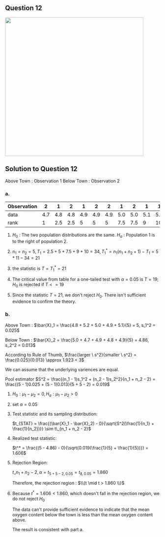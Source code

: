 ## Question 12
<img src = "https://github.com/user-attachments/assets/ad0a7a2e-badf-4a54-aea3-f47d9975c255" width = "450">

## Solution to Question 12

Above Town : Observation 1
Below Town : Observation 2

### a.

| Observation |  2  |  1  |  2  |  1  |  2  |  2  |  1  |  2  |  1  |  1  |
|-------------|-----|-----|-----|-----|-----|-----|-----|-----|-----|-----|
|    data     | 4.7 | 4.8 | 4.8 | 4.9 | 4.9 | 4.9 | 5.0 | 5.0 | 5.1 | 5.2 |
|    rank     |  1  | 2.5 | 2.5 |  5  |  5  |  5  | 7.5 | 7.5 |  9  | 10  |

1. $H_0$ : The two population distributions are the same. $H_a$ : Population 1 is to the right of population 2.

2. $n_1 = n_2 = 5, T_1 = 2.5 + 5 + 7.5 + 9 + 10 = 34, T_1^* = n_1 (n_1 + n_2 + 1) - T_1 = 5 * 11 - 34 = 21$

3. the statistic is $T = T_1^* = 21$

4. The critical value from table for a one-tailed test with $\alpha = 0.05$ is $T = 19$; $H_0$ is rejected if $T <= 19$

5. Since the statistic $T = 21$, we don't reject $H_0$. There isn't sufficient evidence to confirm the theory.


### b.

Above Town : $\bar{X}_1 = \frac{4.8 + 5.2 + 5.0 + 4.9 + 5.1}{5} = 5, s_1^2 = 0.025$

Below Town : $\bar{X}_2 = \frac{5.0 + 4.7 + 4.9 + 4.8 + 4.9}{5} = 4.86, s_2^2 = 0.013$

According to Rule of Thumb, $\frac{larger \ s^2}{smaller \ s^2} = \frac{0.025}{0.013} \approx 1.923 < 3$

We can assume that the underlying variences are equal.

Pool estimator $S^2 = \frac{(n_1 - 1)s_1^2 + (n_2 - 1)s_2^2}{n_1 + n_2 - 2} = \frac{(5 - 1)0.025 + (5 - 1)0.013}{5 + 5 - 2} = 0.019$

1. $H_0 : \mu_1 - \mu_2 = 0, H_a : \mu_1 - \mu_2 > 0$

2. set $\alpha = 0.05$

3. Test statistic and its sampling distribution:

   $t_{STAT} = \frac{(\bar{X}_1 - \bar{X}_2) - 0}{\sqrt{S^2(\frac{1}{n_1} + \frac{1}{n_2})}} \sim  t\_{n_1 + n_2 - 2}$

4. Realized test statistic:

   $t^* = \frac{(5 - 4.86) - 0}{\sqrt{0.019(\frac{1}{5} + \frac{1}{5})}} = 1.606$

5. Rejection Region:

   $t\_{n_1 + n_2 - 2, \alpha} = t_{5 + 5 - 2, 0.05} = t_{8, 0.05} = 1.860$

   Therefore, the rejection region :
   $\\{t \mid t  > 1.860 \\}$

6. Because $t^*  = 1.606 < 1.860$, which doesn't fall in the rejection region, we do not reject $H_0$

   The data can't provide sufficient evidence to indicate that the mean oxygen content below the town is less than the mean oxygen content above.

   The result is consistent with part a.

